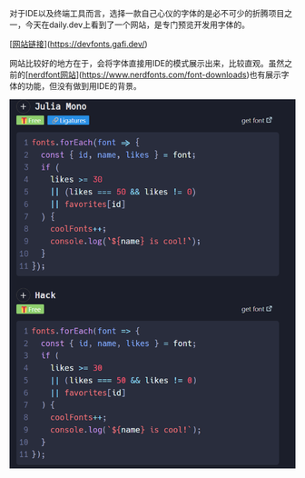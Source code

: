 对于IDE以及终端工具而言，选择一款自己心仪的字体的是必不可少的折腾项目之一，今天在daily.dev上看到了一个网站，是专门预览开发用字体的。

[[网站链接](https://devfonts.gafi.dev/)](https://devfonts.gafi.dev/)

网站比较好的地方在于，会将字体直接用IDE的模式展示出来，比较直观。虽然之前的[[nerdfont网站](https://www.nerdfonts.com/font-downloads)](https://www.nerdfonts.com/font-downloads)也有展示字体的功能，但没有做到用IDE的背景。


![甚至标明了字体是否免费等信息](https://raw.githubusercontent.com/vannear/olikonimgbed/main/20241108142559.png)